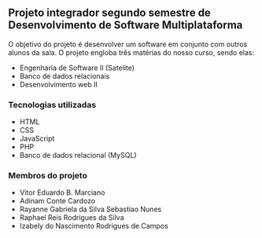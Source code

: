 ## Projeto integrador segundo semestre de Desenvolvimento de Software Multiplataforma

O objetivo do projeto é desenvolver um software em conjunto com outros alunos da sala.
O projeto engloba três matérias do nosso curso, sendo elas:
- Engenharia de Software II (Satelite)
- Banco de dados relacionais
- Desenvolvimento web II


### Tecnologias utilizadas
- HTML
- CSS
- JavaScript
- PHP
- Banco de dados relacional (MySQL)




### Membros do projeto
- Vitor Eduardo B. Marciano
- Adinam Conte Cardozo
- Rayanne Gabriela da Silva Sebastiao Nunes
- Raphael Reis Rodrigues da Silva
- Izabely do Nascimento Rodrigues de Campos
